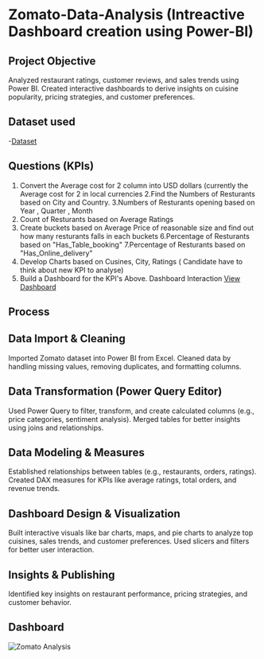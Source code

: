 # Zomato-Data-Analysis (Intreactive Dashboard creation using Power-BI)
## Project Objective
Analyzed restaurant ratings, customer reviews, and sales trends using Power BI. Created interactive dashboards to derive insights on cuisine popularity, pricing strategies, and customer preferences.
## Dataset used
-<a href= "https://github.com/Shaik-Sameer473/Power-BI/blob/main/Zomata%20-%20Copy.xlsx">Dataset</a>
## Questions (KPIs)
1. Convert the Average cost for 2 column into USD dollars (currently the Average cost for 2 in local currencies
2.Find the Numbers of Resturants based on City and Country.
3.Numbers of Resturants opening based on Year , Quarter , Month
4. Count of Resturants based on Average Ratings
5. Create buckets based on Average Price of reasonable size and find out how many resturants falls in each buckets
6.Percentage of Resturants based on "Has_Table_booking"
7.Percentage of Resturants based on "Has_Online_delivery"
8. Develop Charts based on Cusines, City, Ratings ( Candidate have to think about new KPI to analyse)
9. Build a Dashboard for the KPI's Above.
Dashboard Interaction <a href="https://github.com/Shaik-Sameer473/Power-BI/blob/main/Zomato%20Analysis.png">View Dashboard</a>
## Process
## Data Import & Cleaning
Imported Zomato dataset into Power BI from Excel.
Cleaned data by handling missing values, removing duplicates, and formatting columns.
## Data Transformation (Power Query Editor)
Used Power Query to filter, transform, and create calculated columns (e.g., price categories, sentiment analysis).
Merged tables for better insights using joins and relationships.
## Data Modeling & Measures
Established relationships between tables (e.g., restaurants, orders, ratings).
Created DAX measures for KPIs like average ratings, total orders, and revenue trends.
## Dashboard Design & Visualization
Built interactive visuals like bar charts, maps, and pie charts to analyze top cuisines, sales trends, and customer preferences.
Used slicers and filters for better user interaction.
## Insights & Publishing
Identified key insights on restaurant performance, pricing strategies, and customer behavior.
## Dashboard
![Zomato Analysis](https://github.com/user-attachments/assets/39449b7f-59e6-432c-b97e-fd0adc57233b)

